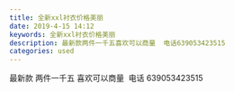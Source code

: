 ```yaml
---
title: 全新xxl衬衣价格美丽
date: 2019-4-15 14:12
keywords: 全新xxl衬衣价格美丽
description: 最新款两件一千五喜欢可以商量  电话639053423515
categories: used
---
```

<td class="t_f" id="postmessage_3504112">

最新款 两件一千五 喜欢可以商量  电话 639053423515<br/>
<img alt="" border="0" class="zoom" data-cf-modified-6506ee8ad6d475bd723f8492-="" file="http://www.flw.ph/data/appbyme/upload/image/201904/15/wZXw0n95n32O.jpg" id="aimg_tuzQw" lazyloadthumb="1" onclick="" onmouseover="" src="http://www.flw.ph/data/appbyme/upload/image/201904/15/wZXw0n95n32O.jpg"/><br/>
<img alt="" border="0" class="zoom" data-cf-modified-6506ee8ad6d475bd723f8492-="" file="http://www.flw.ph/data/appbyme/upload/image/201904/15/y9OS2TEtu8FU.jpg" id="aimg_RYwf6" lazyloadthumb="1" onclick="" onmouseover="" src="http://www.flw.ph/data/appbyme/upload/image/201904/15/y9OS2TEtu8FU.jpg"/><br/>
<img alt="" border="0" class="zoom" data-cf-modified-6506ee8ad6d475bd723f8492-="" file="http://www.flw.ph/data/appbyme/upload/image/201904/15/jdDnar2dRqoa.jpg" id="aimg_im9F6" lazyloadthumb="1" onclick="" onmouseover="" src="http://www.flw.ph/data/appbyme/upload/image/201904/15/jdDnar2dRqoa.jpg"/><br/>
<img alt="" border="0" class="zoom" data-cf-modified-6506ee8ad6d475bd723f8492-="" file="http://www.flw.ph/data/appbyme/upload/image/201904/15/yVg1Ex5Hbvg6.jpg" id="aimg_ylTnO" lazyloadthumb="1" onclick="" onmouseover="" src="http://www.flw.ph/data/appbyme/upload/image/201904/15/yVg1Ex5Hbvg6.jpg"/><br/>
</td>
